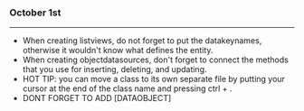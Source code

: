 ### October 1st
---
- When creating listviews, do not forget to put the datakeynames, otherwise it wouldn't know what defines the entity.
- When creating objectdatasources, don't forget to connect the methods that you use for inserting, deleting, and updating.
- HOT TIP: you can move a class to its own separate file by putting your cursor at the end of the class name and pressing ctrl + .
- DONT FORGET TO ADD [DATAOBJECT]